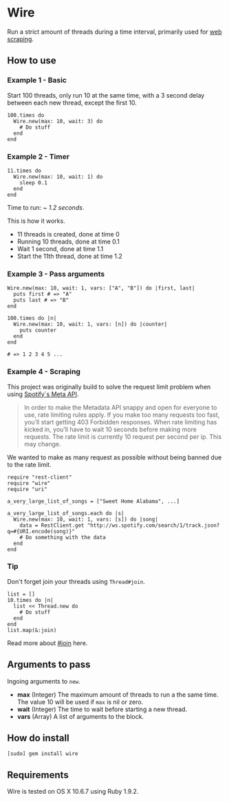 # Wire

Run a strict amount of threads during a time interval, primarily used for [web scraping](http://en.wikipedia.org/wiki/Web_scraping).

## How to use

### Example 1 - Basic

Start 100 threads, only run 10 at the same time, with a 3 second delay between each new thread, except the first 10.

    100.times do
      Wire.new(max: 10, wait: 3) do
        # Do stuff
      end
    end

### Example 2 - Timer

    11.times do
      Wire.new(max: 10, wait: 1) do
        sleep 0.1
      end
    end

Time to run: ~ *1.2 seconds*.

This is how it works.

- 11 threads is created, done at time 0
- Running 10 threads, done at time 0.1
- Wait 1 second, done at time 1.1
- Start the 11th thread, done at time 1.2
    
### Example 3 - Pass arguments

    Wire.new(max: 10, wait: 1, vars: ["A", "B"]) do |first, last|
      puts first # => "A"
      puts last # => "B"
    end

    100.times do |n|
      Wire.new(max: 10, wait: 1, vars: [n]) do |counter|
        puts counter
      end
    end
    
    # => 1 2 3 4 5 ...

### Example 4 - Scraping

This project was originally build to solve the request limit problem when using [Spotify´s Meta API](http://developer.spotify.com/en/metadata-api/overview/).

> In order to make the Metadata API snappy and open for everyone to use, rate limiting rules apply. If you make too many requests too fast, you’ll start getting 403 Forbidden responses. When rate limiting has kicked in, you’ll have to wait 10 seconds before making more requests. The rate limit is currently 10 request per second per ip. This may change.

We wanted to make as many request as possible without being banned due to the rate limit.

    require "rest-client"
    require "wire"
    require "uri"

    a_very_large_list_of_songs = ["Sweet Home Alabama", ...]
    
    a_very_large_list_of_songs.each do |s|
      Wire.new(max: 10, wait: 1, vars: [s]) do |song|
        data = RestClient.get "http://ws.spotify.com/search/1/track.json?q=#{URI.encode(song)}"
        # Do something with the data
      end
    end

### Tip

Don't forget join your threads using `Thread#join`.
 
    list = []
    10.times do |n|
      list << Thread.new do
        # Do stuff
      end
    end
    list.map(&:join)
    
Read more about [#join](http://corelib.rubyonrails.org/classes/Thread.html#M001145) here.

## Arguments to pass

Ingoing arguments to `new`.

- **max** (Integer) The maximum amount of threads to run a the same time. The value 10 will be used if `max` is nil or zero.
- **wait** (Integer) The time to wait before starting a new thread.
- **vars** (Array) A list of arguments to the block.
    
## How do install

    [sudo] gem install wire
    
## Requirements

Wire is tested on OS X 10.6.7 using Ruby 1.9.2.